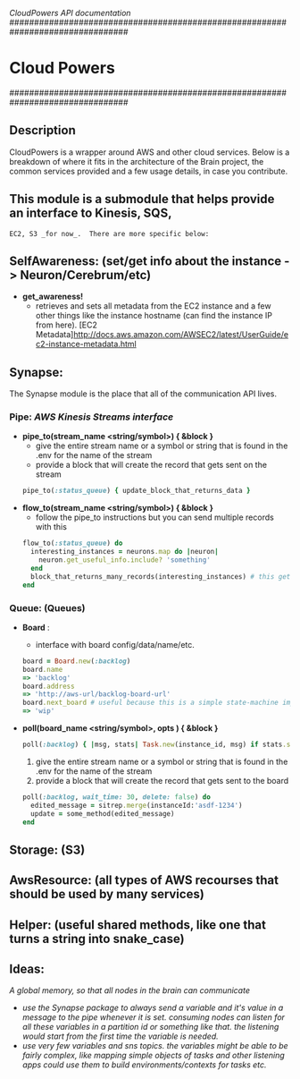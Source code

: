 _CloudPowers API documentation_
################################################################################
# Cloud Powers
################################################################################

## Description
CloudPowers is a wrapper around AWS and other cloud services.  Below is a
  breakdown of where it fits in the architecture of the Brain project, the 
  common services provided and a few usage details, in case you contribute.

## This module is a submodule that helps provide an interface to Kinesis, SQS,
    EC2, S3 _for now_.  There are more specific below:

## SelfAwareness: (set/get info about the instance -> Neuron/Cerebrum/etc)
  * **get_awareness!**
    * retrieves and sets all metadata from the EC2 instance and a few other things
      like the instance hostname (can find the instance IP from here).
      [EC2 Metadata]http://docs.aws.amazon.com/AWSEC2/latest/UserGuide/ec2-instance-metadata.html

## Synapse:
  The Synapse module is the place that all of the communication API lives.

### Pipe: _AWS Kinesis Streams interface_
  * **pipe_to(stream_name <string/symbol>) { &block }**
    * give the entire stream name or a symbol or string that is found in the .env
      for the name of the stream
    * provide a block that will create the record that gets sent on the stream
    ```Ruby
    pipe_to(:status_queue) { update_block_that_returns_data }
    ```
  * **flow_to(stream_name <string/symbol>) { &block }**
    * follow the pipe_to instructions but you can send multiple records with this
    ```Ruby
    flow_to(:status_queue) do
      interesting_instances = neurons.map do |neuron|
        neuron.get_useful_info.include? 'something'
      end
      block_that_returns_many_records(interesting_instances) # this gets sent
    end
    ```

### Queue: (Queues)
  * **Board** <Struct>:
    * interface with board config/data/name/etc.
    ```Ruby
    board = Board.new(:backlog)
    board.name
    => 'backlog'
    board.address
    => 'http://aws-url/backlog-board-url'
    board.next_board # useful because this is a simple state-machine implementation
    => 'wip'
    ```
  * **poll(board_name <string/symbol>, opts <optional config Hash>) { &block }**

    ```Ruby
    poll(:backlog) { |msg, stats| Task.new(instance_id, msg) if stats.successful? }
    ```
    1. give the entire stream name or a symbol or string that is found in the .env
      for the name of the stream
    2. provide a block that will create the record that gets sent to the board
    ```Ruby
    poll(:backlog, wait_time: 30, delete: false) do 
      edited_message = sitrep.merge(instanceId:'asdf-1234')
      update = some_method(edited_message)
    end
    ```
## Storage: (S3)
## AwsResource: (all types of AWS recourses that should be used by many services)
## Helper: (useful shared methods, like one that turns a string into snake_case)

## Ideas:
_A global memory, so that all nodes in the brain can communicate_
  * _use the Synapse package to always send a variable and it's value in a message
    to the pipe whenever it is set.  consuming nodes can listen for all these variables
    in a partition id or something like that.  the listening would start from the first time the variable is needed._
  * _use very few variables and sns topics.  the variables might be able to be fairly
    complex, like mapping simple objects of tasks and other listening apps could use
    them to build environments/contexts for tasks etc._
